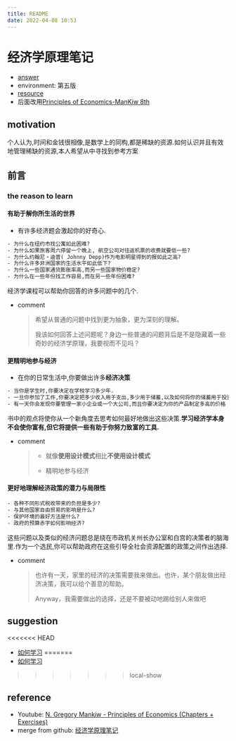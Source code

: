 ```yaml
---
title: README
date: 2022-04-08 10:53
---
```


# 经济学原理笔记

- [answer](http://mfk.yeah2.com/?topic/2277935/)
- environment: 第五版
- [resource](http://academic.cengage.com/economics/mankiw)
- 后面改用[Principles of Economics-ManKiw 8th](http://www.ru.ac.bd/stat/wp-content/uploads/sites/25/2019/03/108_03_Mankiw-Principles-of-Economics-South-2017.pdf)

## motivation

个人认为,时间和金钱很相像,是数学上的同构,都是稀缺的资源.如何认识并且有效地管理稀缺的资源,本人希望从中寻找到参考方案

## 前言

### the reason to learn

#### 有助于解你所生活的世界

- 有许多经济题会激起你的好奇心.

```txt
- 为什么在纽约市找公寓如此困难?
- 为什么如果旅客周六停留一个晚上, 航空公司对往返机票的收费就要低一些?
- 为什么约翰尼・迪普( Johnny Depp)作为电影明星得到的报如此之高?
- 为什么许多非洲国家的生活水平如此低下?
- 为什么一些国家通货膨胀率高,而另一些国家物价稳定?
- 为什么在一些年份找工作容易,而在另一些年份困难?
```

经济学课程可以帮助你回答的许多问题中的几个.

- comment
  > 希望从普通的问题中找到更为抽象，更为深刻的理解。
  >
  > 我该如何回答上述问题呢？身边一些普通的问题背后是不是隐藏着一些奇妙的经济学原理，我要视而不见吗？

#### 更精明地参与经济

- 在你的日常生活中,你要做出许多**经济决策**

```txt
- 当你是学生时,你要决定在学校学习多少年.
- 一旦你参加了工作,你要决定把多少收入用于支出,多少用于储蓄,以及如何将你的储蓄用于投资.
- 有一天你会发现你要管理一家小企业或一个大公司,而且你要决定为你的产品制定多高的价格
```

书中的观点将使你从一个新角度去思考如何最好地做出这些决策.**学习经济学本身不会使你富有,但它将提供一些有助于你努力致富的工具.**

- comment
  > - 就像**使用设计模式**相比**不使用设计模式**
  >
  > - 精明地参与经济

#### 更好地理解经济政策的潜力与局限性

```txt
- 各种不同形式税收带来的负担是多少?
- 与其他国家自由贸易的影响是什么?
- 保护环境的最好方法是什么?
- 政府的预算赤字如何影响经济?
```

这些问题以及类似的经济问题总是绕在市政机关州长办公室和白宫的决策者的脑海里.作为一个选民,你可以帮助政府在这些引导全社会资源配置的政策之间作出选择.

- comment
  > 也许有一天，家里的经济的决策需要我来做出。也许，某个朋友做出经济决策，我可以给个善意的帮助。
  >
  > Anyway，我需要做出的选择，还是不要被动地踢给别人来做吧

## suggestion

<<<<<<< HEAD
- [如何学习](/docs/article/how-to-engage-in-learn.md)
=======
- [如何学习](article/how-to-engage-in-learn.md)
>>>>>>> local-show

## reference

- Youtube: [N. Gregory Mankiw - Principles of Economics (Chapters + Exercises)](https://www.youtube.com/watch?v=qajkaRHC-As&list=PL2ptn2NXen02EmsPSGwnbOcBHgOZ_lf9M)
- merge from github: [经济学原理笔记](https://github.com/mayining043/Principles_Of_Economics)
